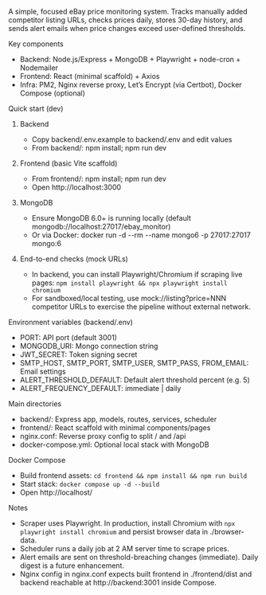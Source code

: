 A simple, focused eBay price monitoring system. Tracks manually added competitor listing URLs, checks prices daily, stores 30-day history, and sends alert emails when price changes exceed user-defined thresholds.

Key components
- Backend: Node.js/Express + MongoDB + Playwright + node-cron + Nodemailer
- Frontend: React (minimal scaffold) + Axios
- Infra: PM2, Nginx reverse proxy, Let’s Encrypt (via Certbot), Docker Compose (optional)

Quick start (dev)
1) Backend
   - Copy backend/.env.example to backend/.env and edit values
   - From backend/: npm install; npm run dev

2) Frontend (basic Vite scaffold)
   - From frontend/: npm install; npm run dev
   - Open http://localhost:3000

3) MongoDB
   - Ensure MongoDB 6.0+ is running locally (default mongodb://localhost:27017/ebay_monitor)
   - Or via Docker: docker run -d --rm --name mongo6 -p 27017:27017 mongo:6

4) End-to-end checks (mock URLs)
   - In backend, you can install Playwright/Chromium if scraping live pages: `npm install playwright && npx playwright install chromium`
   - For sandboxed/local testing, use mock://listing?price=NNN competitor URLs to exercise the pipeline without external network.

Environment variables (backend/.env)
- PORT: API port (default 3001)
- MONGODB_URI: Mongo connection string
- JWT_SECRET: Token signing secret
- SMTP_HOST, SMTP_PORT, SMTP_USER, SMTP_PASS, FROM_EMAIL: Email settings
- ALERT_THRESHOLD_DEFAULT: Default alert threshold percent (e.g. 5)
- ALERT_FREQUENCY_DEFAULT: immediate | daily

Main directories
- backend/: Express app, models, routes, services, scheduler
- frontend/: React scaffold with minimal components/pages
- nginx.conf: Reverse proxy config to split / and /api
- docker-compose.yml: Optional local stack with MongoDB

Docker Compose
- Build frontend assets: `cd frontend && npm install && npm run build`
- Start stack: `docker compose up -d --build`
- Open http://localhost/

Notes
- Scraper uses Playwright. In production, install Chromium with `npx playwright install chromium` and persist browser data in ./browser-data.
- Scheduler runs a daily job at 2 AM server time to scrape prices.
- Alert emails are sent on threshold-breaching changes (immediate). Daily digest is a future enhancement.
 - Nginx config in nginx.conf expects built frontend in ./frontend/dist and backend reachable at http://backend:3001 inside Compose.
